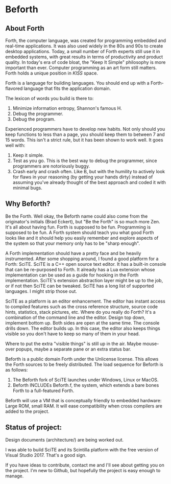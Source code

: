 # Beforth
## About Forth
Forth, the computer language, was created for programming embedded and real-time applications. It was also used widely in the 80s and 90s to create desktop applications. Today, a small number of Forth experts still use it in embedded systems, with great results in terms of productivity and product quality. In today's era of code bloat, the "Keep It Simple" philosophy is more important than ever. Computer programming as an art form still matters. Forth holds a unique position in *KISS* space.

Forth is a language for building languages. You should end up with a Forth-flavored language that fits the application domain. 

The lexicon of words you build is there to: 
1. Minimize information entropy, Shannon's famous H. 
2. Debug the programmer. 
3. Debug the program. 

Experienced programmers have to develop new habits. Not only should you keep functions to less than a page, you should keep them to between 7 and 15 words. This isn't a strict rule, but it has been shown to work well. It goes well with: 

1. Keep it simple. 
2. Test as you go. This is the best way to debug the programmer, since programmers are notoriously buggy. 
3. Crash early and crash often. Like B, but with the humility to actively look for flaws in your reasoning (by getting your hands dirty) instead of assuming you've already thought of the best approach and coded it with minimal bugs. 
## Why Beforth?
Be the Forth. Well okay, the Beforth name could also come from the originator's initials (Brad Eckert), but "Be the Forth" is so much more Zen. It's all about having fun. Forth is supposed to be fun. Programming is supposed to be fun. A Forth system should teach you what good Forth looks like and it should help you easily remember and explore aspects of the system so that your memory only has to be "sharp enough".

A Forth implementation should have a pretty face and be heavily instrumented. After some shopping around, I found a good platform for a Forth: SciTE. SciTE is a C++ open source text editor. It has a built-in console that can be re-purposed to Forth. It already has a Lua extension whose implementation can be used as a guide for hooking in the Forth implementation. SciTE's extension abstraction layer might be up to the job, or if not then SciTE can be tweaked. SciTE has a long list of supported languages. I might strip those out.

SciTE as a platform is an editor enhancement. The editor has instant access to compiled features such as the cross reference structure, source code hints, statistics, stack pictures, etc. Where do you really do Forth? It's a combination of the command line and the editor. Design top down, implement bottom up. Both sides are open at the same time. The console drills down. The editor builds up. In this case, the editor also keeps things visible so you don't have to keep so many of them in your head. 

Where to put the extra "visible things" is still up in the air. Maybe mouse-over popups, maybe a separate pane or an extra status bar. 

Beforth is a public domain Forth under the Unlicense license. This allows the Forth sources to be freely distributed. The load sequence for Beforth is as follows:

1. The Beforth fork of SciTE launches under Windows, Linux or MacOS.
2. Beforth INCLUDEs Beforth.f, the system, which extends a bare bones Forth to a full-featured Forth.

Beforth will use a VM that is conceptually friendly to embedded hardware: Large ROM, small RAM. It will ease compatibility when cross compilers are added to the project.
## Status of project:
Design documents (architecture/) are being worked out.

I was able to build SciTE and its Scintilla platform with the free version of Visual Studio 2017. That's a good sign.

If you have ideas to contribute, contact me and I'll see about getting you on the project. I'm new to Github, but hopefully the project is easy enough to manage.

